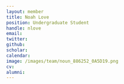 ```yaml
---
layout: member
title: Noah Love
position: Undergraduate Student
handle: nlove
email:
twitter:
github:
scholar:
calendar:
image: /images/team/noun_886252_0A5D19.png
cv:
alumni: 
---
```



